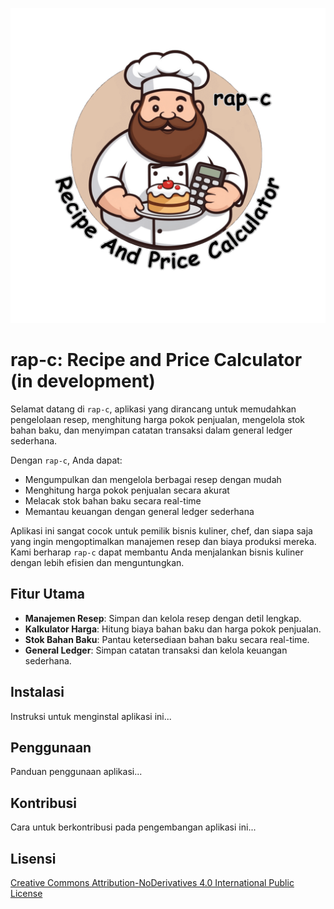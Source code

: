 ![LOGO](storage/public-asset/images/logo.png)

# rap-c: Recipe and Price Calculator (in development)

Selamat datang di `rap-c`, aplikasi yang dirancang untuk memudahkan pengelolaan resep, menghitung harga pokok penjualan, mengelola stok bahan baku, dan menyimpan catatan transaksi dalam general ledger sederhana.

Dengan `rap-c`, Anda dapat:
- Mengumpulkan dan mengelola berbagai resep dengan mudah
- Menghitung harga pokok penjualan secara akurat
- Melacak stok bahan baku secara real-time
- Memantau keuangan dengan general ledger sederhana

Aplikasi ini sangat cocok untuk pemilik bisnis kuliner, chef, dan siapa saja yang ingin mengoptimalkan manajemen resep dan biaya produksi mereka. Kami berharap `rap-c` dapat membantu Anda menjalankan bisnis kuliner dengan lebih efisien dan menguntungkan.

## Fitur Utama
- **Manajemen Resep**: Simpan dan kelola resep dengan detil lengkap.
- **Kalkulator Harga**: Hitung biaya bahan baku dan harga pokok penjualan.
- **Stok Bahan Baku**: Pantau ketersediaan bahan baku secara real-time.
- **General Ledger**: Simpan catatan transaksi dan kelola keuangan sederhana.

## Instalasi
Instruksi untuk menginstal aplikasi ini...

## Penggunaan
Panduan penggunaan aplikasi...

## Kontribusi
Cara untuk berkontribusi pada pengembangan aplikasi ini...

## Lisensi
[Creative Commons Attribution-NoDerivatives 4.0 International Public License](LICENSE.md)
